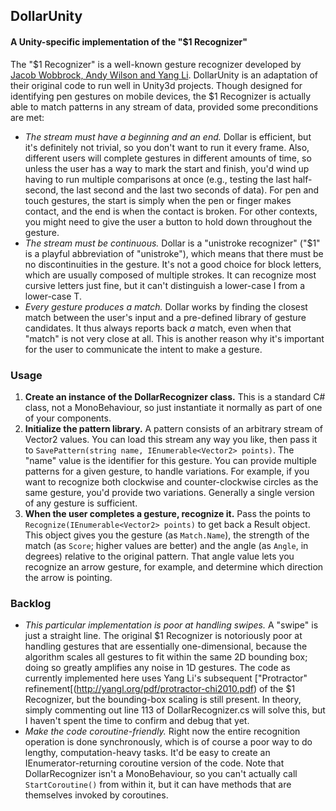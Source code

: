 ## DollarUnity
#### A Unity-specific implementation of the "$1 Recognizer"

The "$1 Recognizer" is a well-known gesture recognizer developed by [Jacob Wobbrock, Andy Wilson and Yang Li](http://depts.washington.edu/aimgroup/proj/dollar/). DollarUnity is an adaptation of their original code to run well in Unity3d projects. Though designed for identifying pen gestures on mobile devices, the $1 Recognizer is actually able to match patterns in any stream of data, provided some preconditions are met:

* *The stream must have a beginning and an end.* Dollar is efficient, but it's definitely not trivial, so you don't want to run it every frame. Also, different users will complete gestures in different amounts of time, so unless the user has a way to mark the start and finish, you'd wind up having to run multiple comparisons at once (e.g., testing the last half-second, the last second and the last two seconds of data). For pen and touch gestures, the start is simply when the pen or finger makes contact, and the end is when the contact is broken. For other contexts, you might need to give the user a button to hold down throughout the gesture.
* *The stream must be continuous.* Dollar is a "unistroke recognizer" ("$1" is a playful abbreviation of "unistroke"), which means that there must be no discontinuities in the gesture. It's not a good choice for block letters, which are usually composed of multiple strokes. It can recognize most cursive letters just fine, but it can't distinguish a lower-case I from a lower-case T.
* *Every gesture produces a match.* Dollar works by finding the closest match between the user's input and a pre-defined library of gesture candidates. It thus always reports back *a* match, even when that "match" is not very close at all. This is another reason why it's important for the user to communicate the intent to make a gesture.

### Usage
  1. **Create an instance of the DollarRecognizer class.** This is a standard C# class, not a MonoBehaviour, so just instantiate it normally as part of one of your components.
  2. **Initialize the pattern library.** A pattern consists of an arbitrary stream of Vector2 values. You can load this stream any way you like, then pass it to `SavePattern(string name, IEnumerable<Vector2> points)`. The "name" value is the identifier for this gesture. You can provide multiple patterns for a given gesture, to handle variations. For example, if you want to recognize both clockwise and counter-clockwise circles as the same gesture, you'd provide two variations. Generally a single version of any gesture is sufficient.
  3. **When the user completes a gesture, recognize it.** Pass the points to `Recognize(IEnumerable<Vector2> points)` to get back a Result object. This object gives you the gesture (as `Match.Name`), the strength of the match (as `Score`; higher values are better) and the angle (as `Angle`, in degrees) relative to the original pattern. That angle value lets you recognize an arrow gesture, for example, and determine which direction the arrow is pointing.

### Backlog

* *This particular implementation is poor at handling swipes.* A "swipe" is just a straight line. The original $1 Recognizer is notoriously poor at handling gestures that are essentially one-dimensional, because the algorithm scales all gestures to fit within the same 2D bounding box; doing so greatly amplifies any noise in 1D gestures. The code as currently implemented here uses Yang Li's subsequent ["Protractor" refinement[(http://yangl.org/pdf/protractor-chi2010.pdf) of the $1 Recognizer, but the bounding-box scaling is still present. In theory, simply commenting out line 113 of DollarRecognizer.cs will solve this, but I haven't spent the time to confirm and debug that yet.
* *Make the code coroutine-friendly.* Right now the entire recognition operation is done synchronously, which is of course a poor way to do lengthy, computation-heavy tasks. It'd be easy to create an IEnumerator-returning coroutine version of the code. Note that DollarRecognizer isn't a MonoBehaviour, so you can't actually call `StartCoroutine()` from within it, but it can have methods that are themselves invoked by coroutines.
